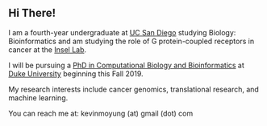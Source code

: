 ## Hi There!

I am a fourth-year undergraduate at [UC San Diego](http://ucsd.edu) studying Biology: Bioinformatics and am studying the role of G protein-coupled receptors in cancer at the [Insel Lab](http://insellab.ucsd.edu).

I will be pursuing a [PhD in Computational Biology and Bioinformatics](https://genome.duke.edu/education/CBB) at [Duke University](http://duke.edu) beginning this Fall 2019.

My research interests include cancer genomics, translational research, and machine learning.


You can reach me at: kevinmoyung (at) gmail (dot) com




